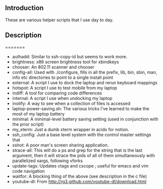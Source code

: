 ## Introduction
These are various helper scripts that I use day to day.

## Description

=======
 * authadd: Similar to ssh-copy-id but seems to work more.
 * brightness: x86 screen brightness tool for xbindkeys
 * chooser: An 802.11 scanner and chooser
 * config-all: Used with ./configure, fills in all the prefix, lib, bin, sbin, man, info etc directories to point to a single install point
 * external: A script I use to dock the laptop and rerun keyboard mappings
 * hotspot: A script I use to test mobile from my laptop
 * indiff: A tool for comparing code differences
 * internal: A script I use when undocking my laptop
 * inotify: A way to see when a collection of files is accessed
 * laptop-power-saving.sh: The various tricks I've learned to make the most of my laptop battery
 * minimal: A minimal-level battery saving setting (used in conjunction with the prior script)
 * my_xterm: Just a dumb xterm wrapper in acidx for notion.
 * ssh_config: Just a base level system with the control master settings that
 * sshot: A poor man's screen sharing application.
 * strace-all: This will do a ps and grep for the string that is the last argument, then it will strace the pids of all of them simultaneously with parallelized xargs, following vforks
 * update-tags: Updates ctags and cscope ; useful for emacs and vim code navigation
 * waitfor: A blocking thing of the above (see description in the c file)
 * youtube-dl: From http://rg3.github.com/youtube-dl/download.html
